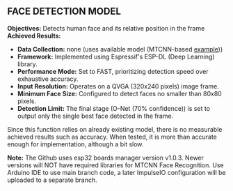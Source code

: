 ## FACE DETECTION MODEL

**Objectives:** Detects human face and its relative position in the frame
**Achieved Results:**
- **Data Collection:** none (uses available model (MTCNN-based [example](https://github.com/espressif/arduino-esp32/tree/07390157dfd968ad79449af1d98a2406302c8c33/libraries/ESP32/examples/Camera/CameraWebServer)))
- **Framework:** Implemented using Espressif's ESP-DL (Deep Learning) library.
- **Performance Mode:** Set to FAST, prioritizing detection speed over exhaustive accuracy.
- **Input Resolution:** Operates on a QVGA (320x240 pixels) image frame.
- **Minimum Face Size:** Configured to detect faces no smaller than 80x80 pixels.
- **Detection Limit:** The final stage (O-Net (70% confidence)) is set to output only the single best face detected in the frame.

Since this function relies on already existing model, there is no measurable achieved results such as accuracy. When tested, it is more than accurate enough for implementation, although a bit slow.

**Note:** The Github uses esp32 boards manager version v1.0.3. Newer versions will NOT have required libraries for MTCNN Face Recognition. Use Arduino IDE to use main branch code, a later ImpulseIO configuration will be uploaded to a separate branch.
